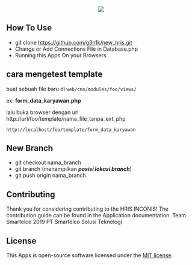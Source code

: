 <p align="center"><img src="https://www.inconis.com/sites/all/themes/inconis/logo.png"></p><p align="center">

## How To Use

- git clone https://github.com/g3n1k/new_hris.git
- Change or Add Connections File in Database.php
- Running this Apps On your Browsers

## cara mengetest template
buat sebuah file baru di ````web/cms/modules/foo/views/````  

ex: **form_data_karyawan.php**

lalu buka browser dengan url<br> 
http://url/foo/template/nama_file_tanpa_ext_php
````
http://localhost/foo/template/form_data_karyawan
````

## New Branch

- git checkout nama_branch
- git branch (menampilkan ***posisi lokasi branch***)
- git push origin nama_branch

## Contributing

Thank you for considering contributing to the HRIS INCONIS! The contribution guide can be found in the Application documentation.
Team Smartelco 2019 PT Smartelco Solusi Teknologi

## License

This Apps is open-source software licensed under the [MIT license](https://opensource.org/licenses/MIT).